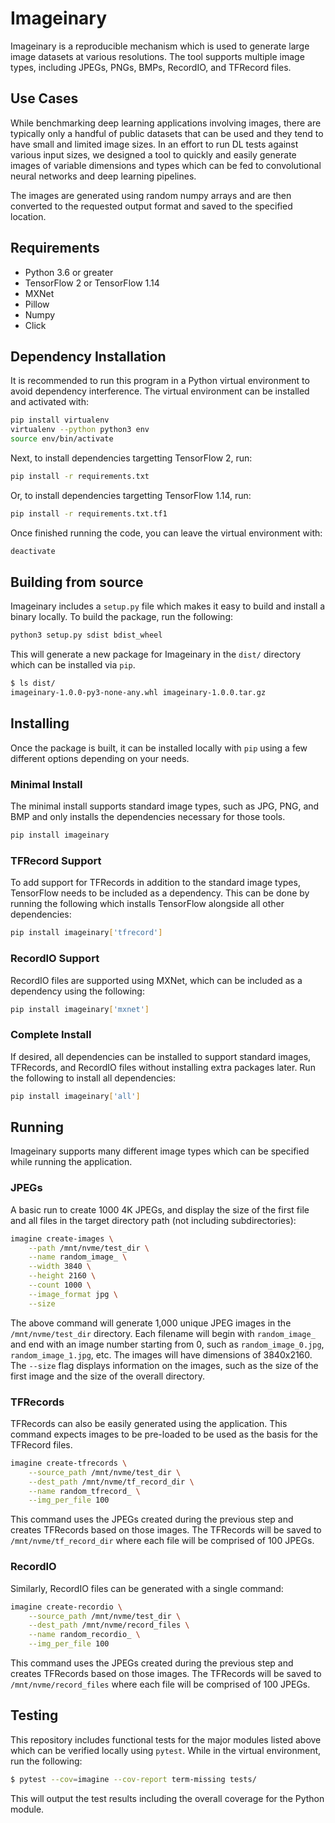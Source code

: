 # Imageinary
Imageinary is a reproducible mechanism which is used to generate large image
datasets at various resolutions. The tool supports multiple image types,
including JPEGs, PNGs, BMPs, RecordIO, and TFRecord files.

## Use Cases
While benchmarking deep learning applications involving images, there are
typically only a handful of public datasets that can be used and they tend to
have small and limited image sizes. In an effort to run DL tests against various
input sizes, we designed a tool to quickly and easily generate images of
variable dimensions and types which can be fed to convolutional neural networks
and deep learning pipelines.

The images are generated using random numpy arrays and are then converted to the
requested output format and saved to the specified location.

## Requirements
  * Python 3.6 or greater
  * TensorFlow 2 or TensorFlow 1.14
  * MXNet
  * Pillow
  * Numpy
  * Click

## Dependency Installation
It is recommended to run this program in a Python virtual environment to avoid
dependency interference. The virtual environment can be installed and activated
with:

```bash
pip install virtualenv
virtualenv --python python3 env
source env/bin/activate
```

Next, to install dependencies targetting TensorFlow 2, run:

```bash
pip install -r requirements.txt
```

Or, to install dependencies targetting TensorFlow 1.14, run:

```bash
pip install -r requirements.txt.tf1
```

Once finished running the code, you can leave the virtual environment with:

```bash
deactivate
```

## Building from source
Imageinary includes a `setup.py` file which makes it easy to build and install
a binary locally. To build the package, run the following:

```bash
python3 setup.py sdist bdist_wheel
```

This will generate a new package for Imageinary in the `dist/` directory which
can be installed via `pip`.

```bash
$ ls dist/
imageinary-1.0.0-py3-none-any.whl imageinary-1.0.0.tar.gz
```

## Installing
Once the package is built, it can be installed locally with `pip` using a few
different options depending on your needs.

### Minimal Install
The minimal install supports standard image types, such as JPG, PNG, and BMP
and only installs the dependencies necessary for those tools.

```bash
pip install imageinary
```

### TFRecord Support
To add support for TFRecords in addition to the standard image types, TensorFlow
needs to be included as a dependency. This can be done by running the following
which installs TensorFlow alongside all other dependencies:

```bash
pip install imageinary['tfrecord']
```

### RecordIO Support
RecordIO files are supported using MXNet, which can be included as a dependency
using the following:

```bash
pip install imageinary['mxnet']
```

### Complete Install
If desired, all dependencies can be installed to support standard images,
TFRecords, and RecordIO files without installing extra packages later. Run the
following to install all dependencies:

```bash
pip install imageinary['all']
```

## Running
Imageinary supports many different image types which can be specified while
running the application.

### JPEGs
A basic run to create 1000 4K JPEGs, and display the size of the first file and
all files in the target directory path (not including subdirectories):

```bash
imagine create-images \
    --path /mnt/nvme/test_dir \
    --name random_image_ \
    --width 3840 \
    --height 2160 \
    --count 1000 \
    --image_format jpg \
    --size
```

The above command will generate 1,000 unique JPEG images in the
`/mnt/nvme/test_dir` directory. Each filename will begin with `random_image_`
and end with an image number starting from 0, such as `random_image_0.jpg`,
`random_image_1.jpg`, etc. The images will have dimensions of 3840x2160. The
`--size` flag displays information on the images, such as the size of the first
image and the size of the overall directory.

### TFRecords
TFRecords can also be easily generated using the application. This command
expects images to be pre-loaded to be used as the basis for the TFRecord files.

```bash
imagine create-tfrecords \
    --source_path /mnt/nvme/test_dir \
    --dest_path /mnt/nvme/tf_record_dir \
    --name random_tfrecord_ \
    --img_per_file 100
```

This command uses the JPEGs created during the previous step and creates
TFRecords based on those images. The TFRecords will be saved to
`/mnt/nvme/tf_record_dir` where each file will be comprised of 100 JPEGs.

### RecordIO
Similarly, RecordIO files can be generated with a single command:

```bash
imagine create-recordio \
    --source_path /mnt/nvme/test_dir \
    --dest_path /mnt/nvme/record_files \
    --name random_recordio_ \
    --img_per_file 100
```

This command uses the JPEGs created during the previous step and creates
TFRecords based on those images. The TFRecords will be saved to
`/mnt/nvme/record_files` where each file will be comprised of 100 JPEGs.

## Testing
This repository includes functional tests for the major modules listed above
which can be verified locally using `pytest`. While in the virtual environment,
run the following:

```bash
$ pytest --cov=imagine --cov-report term-missing tests/
```

This will output the test results including the overall coverage for the Python
module.

